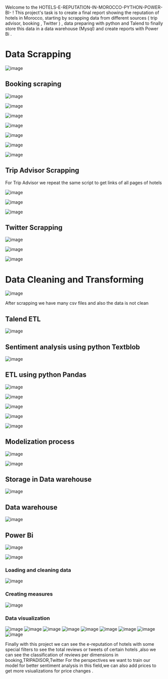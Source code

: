 Welcome to the HOTELS-E-REPUTATION-IN-MOROCCO-PYTHON-POWER-BI- !
This project's task is to create a final report showing the reputation of hotels in Morocco, starting by scrapping data from different sources ( trip advisor, booking , Twitter ) , data preparing with python and Talend to finally store this data in a data warehouse (Mysql) and create reports with Power Bi . 
# Data Scrapping 
![image](https://user-images.githubusercontent.com/86720032/221417045-bfd6069a-529f-4f52-ae48-8987659fe0bf.png)

## Booking scraping 

![image](https://user-images.githubusercontent.com/86720032/221418184-3396994a-b6fc-486c-9ae1-8f48fee9097a.png)

![image](https://user-images.githubusercontent.com/86720032/221418213-fba4beb2-c8bd-406e-bc12-f107c8727c26.png)

![image](https://user-images.githubusercontent.com/86720032/221417101-915cc183-787c-4952-83d1-aef3855232a1.png)

![image](https://user-images.githubusercontent.com/86720032/221417118-18c275ef-9f16-44c7-86f1-c7c1a5ea3a4b.png)

![image](https://user-images.githubusercontent.com/86720032/221417147-b99d48a2-c078-4f69-b8a9-032d8eec4d8c.png)

![image](https://user-images.githubusercontent.com/86720032/221417165-752ecb19-66b9-4f6e-96e8-cfc1646509b8.png)

![image](https://user-images.githubusercontent.com/86720032/221418548-7f44a671-f9a3-4455-b788-ef42e9598403.png)
## Trip Advisor Scrapping
For Trip Advisor we repeat the same script to get links of all pages of hotels 

![image](https://user-images.githubusercontent.com/86720032/221418328-59033729-1884-442c-b646-e62a26f4e2e8.png)

![image](https://user-images.githubusercontent.com/86720032/221417409-e16f2032-ebe4-41d4-8808-ead7d26b18ec.png)

![image](https://user-images.githubusercontent.com/86720032/221418374-4a7d2ba8-0ffb-4bc1-bdfa-a736a5c4e1db.png)
## Twitter Scrapping
![image](https://user-images.githubusercontent.com/86720032/221417464-8ea9615a-8a74-4109-9fa6-fccc6ef25c75.png)

![image](https://user-images.githubusercontent.com/86720032/221417478-7686b02c-134c-4170-8e24-8fc0caaa7009.png)

![image](https://user-images.githubusercontent.com/86720032/221418298-6e9104de-8b10-48d0-bbf1-536c58c9cecd.png)
# Data Cleaning and Transforming
![image](https://user-images.githubusercontent.com/86720032/221417528-a4917acf-996f-4c6c-9701-8f62f235f9a4.png)

After scrapping we have many csv files and also the data is not clean 
## Talend ETL 
![image](https://user-images.githubusercontent.com/86720032/221417593-ff6a22f3-f43a-4803-b56a-0427491df7a5.png)
## Sentiment analysis using python Textblob
![image](https://user-images.githubusercontent.com/86720032/221419165-a111c3ae-f9fc-4040-8a22-7b10fb5f23ee.png)
## ETL using python Pandas
![image](https://user-images.githubusercontent.com/86720032/221419031-125e4334-7d55-4b42-b554-21902370aed1.png)

![image](https://user-images.githubusercontent.com/86720032/221418943-db7f28f0-e76d-43b5-92af-aeae7ae97762.png)

![image](https://user-images.githubusercontent.com/86720032/221419044-e6ea30e1-94e4-49c0-aadc-55c773eb28db.png)

![image](https://user-images.githubusercontent.com/86720032/221419070-e44265d9-b5f9-4448-8b73-bf2496ec1856.png)

![image](https://user-images.githubusercontent.com/86720032/221419088-6a920f77-be30-46d1-94ae-a2099e9dfd62.png)
## Modelization process
![image](https://user-images.githubusercontent.com/86720032/221419212-98abcbf6-22fd-4820-9e53-04f8d57bdeac.png)

![image](https://user-images.githubusercontent.com/86720032/221419220-667e3869-018a-42b7-b6c3-0eeab38989d9.png)

## Storage in Data warehouse
![image](https://user-images.githubusercontent.com/86720032/221417797-504b8e23-96a5-4d33-9f17-50ad15bcbb52.png)
## Data warehouse
![image](https://user-images.githubusercontent.com/86720032/221417816-729e812e-3137-4f8b-922d-cf028dde7bea.png)
## Power Bi
![image](https://user-images.githubusercontent.com/86720032/221417833-7f706e41-011e-485d-8167-df82a7e2f02f.png)

![image](https://user-images.githubusercontent.com/86720032/221417843-086336f5-a9c7-4fcb-903d-e64df39b3fc8.png)
### Loading and cleaning data
![image](https://user-images.githubusercontent.com/86720032/221417868-21302134-cebb-4932-8f01-d71587c43d65.png)
### Creating measures
![image](https://user-images.githubusercontent.com/86720032/221419297-089083ef-e7b8-478f-a653-1ff6a91035cb.png)
### Data visualization
![image](https://user-images.githubusercontent.com/86720032/221417901-9a14e596-ab0e-4b44-884a-132a4d13679c.png)
![image](https://user-images.githubusercontent.com/86720032/221417911-4e15ea6f-08ae-4fdd-bd74-50dfdec8da6b.png)
![image](https://user-images.githubusercontent.com/86720032/221417917-8bceefe3-ae7f-42f3-a384-2a798005e085.png)
![image](https://user-images.githubusercontent.com/86720032/221417926-484339a4-6b03-435e-8d1d-1d3da1785a48.png)
![image](https://user-images.githubusercontent.com/86720032/221417931-0e1b85ad-ecb4-4776-90ac-1caefefff07a.png)
![image](https://user-images.githubusercontent.com/86720032/221417939-90561c76-7a05-48c4-9977-bd605ee33e05.png)
![image](https://user-images.githubusercontent.com/86720032/221417950-2dbbad22-4a5b-4f79-8cd5-6f1eda316468.png)
![image](https://user-images.githubusercontent.com/86720032/221419334-1cf9d752-16e6-4d32-8204-1907829b3b8d.png)
![image](https://user-images.githubusercontent.com/86720032/221419344-25b380b5-2bef-4fd8-954c-4355f0ea7f25.png)


Finally with this project we can see the e-reputation of hotels with some special filters to see the total reviews or tweets of certain hotels ,also we can see the classification of reviews per dimensions in booking,TRIPADISOR,Twitter
For the perspectives we want to train our model for better sentiment analysis in this field,we can also add prices to get more vsiualizations for price changes .





 
